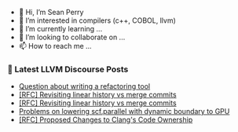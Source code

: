 - 👋 Hi, I’m Sean Perry
- 👀 I’m interested in compilers (c++, COBOL, llvm)
- 🌱 I’m currently learning ...
- 💞️ I’m looking to collaborate on ...
- 📫 How to reach me ...

<!---
s66perry/s66perry is a ✨ special ✨ repository because its `README.md` (this file) appears on your GitHub profile.
You can click the Preview link to take a look at your changes.
--->
### 📕 Latest LLVM Discourse Posts

<!-- DISCOURSE-LLVM:START -->
- [Question about writing a refactoring tool](https://discourse.llvm.org/t/question-about-writing-a-refactoring-tool/57224#post_5)
- [[RFC] Revisiting linear history vs merge commits](https://discourse.llvm.org/t/rfc-revisiting-linear-history-vs-merge-commits/64873#post_11)
- [[RFC] Revisiting linear history vs merge commits](https://discourse.llvm.org/t/rfc-revisiting-linear-history-vs-merge-commits/64873#post_10)
- [Problems on lowering scf.parallel with dynamic boundary to GPU](https://discourse.llvm.org/t/problems-on-lowering-scf-parallel-with-dynamic-boundary-to-gpu/64872#post_5)
- [[RFC] Proposed Changes to Clang&#39;s Code Ownership](https://discourse.llvm.org/t/rfc-proposed-changes-to-clangs-code-ownership/64813#post_19)
<!-- DISCOURSE-LLVM:END -->
